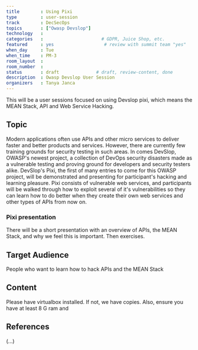 ```yaml
---
title        : Using Pixi
type         : user-session
track        : DecSecOps
topics       : ["Owasp Devslop"]
technology   :
categories   :                      # GDPR, Juice Shop, etc.
featured     : yes                   # review with summit team "yes"
when_day     : Tue
when_time    : PM-3
room_layout  :
room_number  :
status       : draft              # draft, review-content, done
description  : Owasp Devslop User Session
organizers   : Tanya Janca
---
```


This will be a user sessions focused on using Devslop pixi, which means the MEAN Stack, API and Web Service Hacking.

## Topic

Modern applications often use APIs and other micro services to deliver faster and better products and services. However, there are currently few training grounds for security testing in such areas. In comes DevSlop, OWASP's newest project, a collection of DevOps security disasters made as a vulnerable testing and proving ground for developers and security testers alike. DevSlop's Pixi, the first of many entries to come for this OWASP project, will be demonstrated and presenting for participant's hacking and learning pleasure. Pixi consists of vulnerable web services, and participants will be walked through how to exploit several of it's vulnerabilities so they can learn how to do better when they create their own web services and other types of APIs from now on.

### Pixi presentation

There will be a short presentation with an overview of APIs, the MEAN Stack, and why we feel this is important.  Then exercises.

## Target Audience

People who want to learn how to hack APIs and the MEAN Stack

## Content

Please have virtualbox installed.  If not, we have copies.  Also, ensure you have at least 8 G ram and 

## References

(...)
